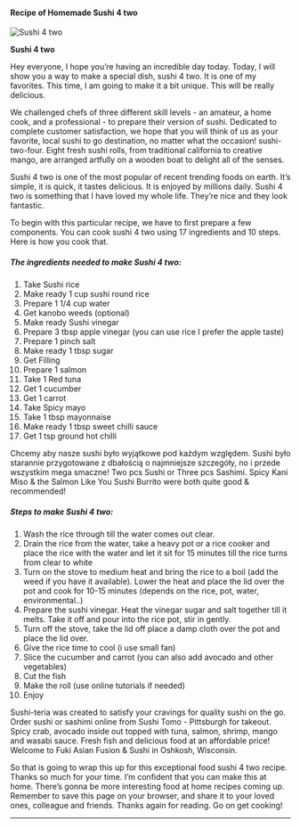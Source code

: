            

#### Recipe of Homemade Sushi 4 two

![Sushi 4 two](https://img-global.cpcdn.com/recipes/6541174799073280/751x532cq70/sushi-4-two-recipe-main-photo.jpg)

**Sushi 4 two**

Hey everyone, I hope you’re having an incredible day today. Today, I will show you a way to make a special dish, sushi 4 two. It is one of my favorites. This time, I am going to make it a bit unique. This will be really delicious.

We challenged chefs of three different skill levels - an amateur, a home cook, and a professional - to prepare their version of sushi. Dedicated to complete customer satisfaction, we hope that you will think of us as your favorite, local sushi to go destination, no matter what the occasion! sushi-two-four. Eight fresh sushi rolls, from traditional california to creative mango, are arranged artfully on a wooden boat to delight all of the senses.

Sushi 4 two is one of the most popular of recent trending foods on earth. It’s simple, it is quick, it tastes delicious. It is enjoyed by millions daily. Sushi 4 two is something that I have loved my whole life. They’re nice and they look fantastic.

To begin with this particular recipe, we have to first prepare a few components. You can cook sushi 4 two using 17 ingredients and 10 steps. Here is how you cook that.

##### The ingredients needed to make Sushi 4 two:

1.  Take Sushi rice
2.  Make ready 1 cup sushi round rice
3.  Prepare 1 1/4 cup water
4.  Get kanobo weeds (optional)
5.  Make ready Sushi vinegar
6.  Prepare 3 tbsp apple vinegar (you can use rice I prefer the apple taste)
7.  Prepare 1 pinch salt
8.  Make ready 1 tbsp sugar
9.  Get Filling
10.  Prepare 1 salmon
11.  Take 1 Red tuna
12.  Get 1 cucumber
13.  Get 1 carrot
14.  Take Spicy mayo
15.  Take 1 tbsp mayonnaise
16.  Make ready 1 tbsp sweet chilli sauce
17.  Get 1 tsp ground hot chilli

Chcemy aby nasze sushi było wyjątkowe pod każdym względem. Sushi było starannie przygotowane z dbałością o najmniejsze szczegóły, no i przede wszystkim mega smaczne! Two pcs Sushi or Three pcs Sashimi. Spicy Kani Miso & the Salmon Like You Sushi Burrito were both quite good & recommended!

##### Steps to make Sushi 4 two:

1.  Wash the rice through till the water comes out clear.
2.  Drain the rice from the water, take a heavy pot or a rice cooker and place the rice with the water and let it sit for 15 minutes till the rice turns from clear to white
3.  Turn on the stove to medium heat and bring the rice to a boil (add the weed if you have it available). Lower the heat and place the lid over the pot and cook for 10-15 minutes (depends on the rice, pot, water, environmental..)
4.  Prepare the sushi vinegar. Heat the vinegar sugar and salt together till it melts. Take it off and pour into the rice pot, stir in gently.
5.  Turn off the stove, take the lid off place a damp cloth over the pot and place the lid over.
6.  Give the rice time to cool (i use small fan)
7.  Slice the cucumber and carrot (you can also add avocado and other vegetables)
8.  Cut the fish
9.  Make the roll (use online tutorials if needed)
10.  Enjoy

Sushi-teria was created to satisfy your cravings for quality sushi on the go. Order sushi or sashimi online from Sushi Tomo - Pittsburgh for takeout. Spicy crab, avocado inside out topped with tuna, salmon, shrimp, mango and wasabi sauce. Fresh fish and delicious food at an affordable price! Welcome to Fuki Asian Fusion & Sushi in Oshkosh, Wisconsin.

So that is going to wrap this up for this exceptional food sushi 4 two recipe. Thanks so much for your time. I’m confident that you can make this at home. There’s gonna be more interesting food at home recipes coming up. Remember to save this page on your browser, and share it to your loved ones, colleague and friends. Thanks again for reading. Go on get cooking!

* * *